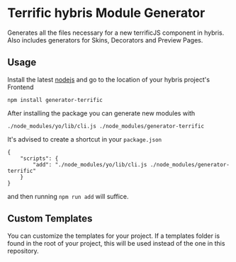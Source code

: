 # Terrific hybris Module Generator

Generates all the files necessary for a new terrificJS component in hybris. Also includes generators for Skins, Decorators and Preview Pages.

## Usage

Install the latest [nodejs](http://nodejs.org) and go to the location of your hybris project's Frontend

```
npm install generator-terrific
```

After installing the package you can generate new modules with

```
./node_modules/yo/lib/cli.js ./node_modules/generator-terrific
```

It's advised to create a shortcut in your `package.json`

```
{
    "scripts": {
        "add": "./node_modules/yo/lib/cli.js ./node_modules/generator-terrific"
    }
}
```

and then running `npm run add` will suffice.

## Custom Templates

You can customize the templates for your project. If a templates folder is found in the root of your project, this will be used instead of the one in this repository.
